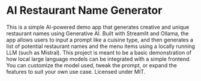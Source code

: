 # AI Restaurant Name Generator
This is a simple AI-powered demo app that generates creative and unique restaurant names using Generative AI. Built with Streamlit and Ollama, the app allows users to input a prompt like a cuisine type, and then generates a list of potential restaurant names and the menu items  using a locally running LLM (such as Mistral).
This project is meant to be a basic demonstration of how local large language models can be integrated with a simple frontend. You can customize the model used, tweak the prompt, or expand the features to suit your own use case. Licensed under MIT.
